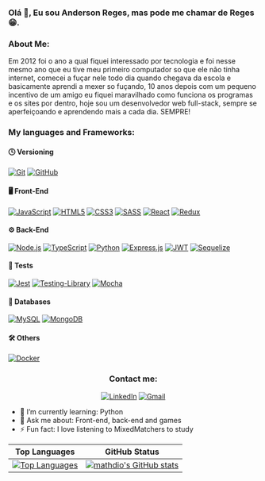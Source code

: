 ### Olá 👋, Eu sou Anderson Reges, mas pode me chamar de Reges 😁.

### About Me:

Em 2012 foi o ano a qual fiquei interessado por tecnologia e foi nesse mesmo ano que eu tive meu primeiro computador so que ele não tinha internet, comecei a fuçar nele todo dia quando chegava da escola e basicamente aprendi a mexer so fuçando, 10 anos depois com um pequeno incentivo de um amigo eu fiquei maravilhado como funciona os programas e os sites por dentro, hoje sou um desenvolvedor web full-stack, sempre se aperfeiçoando e aprendendo mais a cada dia. SEMPRE!

### My languages and Frameworks:

#### 🕓 Versioning

<a href="https://git-scm.com/" target="_blank">![Git](https://img.shields.io/badge/git-%23F05033.svg?style=for-the-badge&logo=git&logoColor=white)</a>
<a href="https://github.com" target="_blank">![GitHub](https://img.shields.io/badge/github-%23121011.svg?style=for-the-badge&logo=github&logoColor=white)</a>
  
#### 🖥️ Front-End

<a href="https://developer.mozilla.org/pt-BR/docs/Web/JavaScript" target="_blank">![JavaScript](https://img.shields.io/badge/JavaScript-F7DF1E?style=for-the-badge&logo=javascript&logoColor=black)</a>
<a href="https://developer.mozilla.org/pt-BR/docs/Web/HTML" target="_blank">![HTML5](https://img.shields.io/badge/html5-%23E34F26.svg?style=for-the-badge&logo=html5&logoColor=white)</a>
<a href="https://developer.mozilla.org/pt-BR/docs/Web/CSS" target="_blank">![CSS3](https://img.shields.io/badge/css3-%231572B6.svg?style=for-the-badge&logo=css3&logoColor=white)</a>
<a href="https://sass-lang.com/" target="_blank">![SASS](https://img.shields.io/badge/SASS-hotpink.svg?style=for-the-badge&logo=SASS&logoColor=white)</a>
<a href="https://pt-br.reactjs.org/" target="_blank">![React](https://img.shields.io/badge/react-%2320232a.svg?style=for-the-badge&logo=react&logoColor=%2361DAFB)</a>
<a href="https://redux.js.org/" target="_blank">![Redux](https://img.shields.io/badge/redux-%23593d88.svg?style=for-the-badge&logo=redux&logoColor=white)</a>
  
#### ⚙️ Back-End

<a href="https://nodejs.org/en/" target="_blank">![Node.js](https://img.shields.io/badge/Node.js-43853D?style=for-the-badge&logo=node.js&logoColor=white)</a>
<a href="https://www.typescriptlang.org/" target="_blank">![TypeScript](https://img.shields.io/badge/TypeScript-007ACC?style=for-the-badge&logo=typescript&logoColor=white)</a>
<a href="https://www.python.org/" target="_blank">![Python](https://img.shields.io/badge/python-3670A0?style=for-the-badge&logo=python&logoColor=ffdd54)</a>
<a href="https://expressjs.com/pt-br/" target="_blank">![Express.js](https://img.shields.io/badge/Express.js-000000?style=for-the-badge&logo=express&logoColor=white)</a>
<a href="https://expressjs.com/pt-br/" target="_blank">![JWT](https://img.shields.io/badge/JWT-black?style=for-the-badge&logo=JSON%20web%20tokens)</a>
<a href="https://jwt.io/" target="_blank">![Sequelize](https://img.shields.io/badge/Sequelize-52B0E7?style=for-the-badge&logo=Sequelize&logoColor=white)</a>
  
#### 🧪 Tests

<a href="https://jestjs.io/pt-BR/" target="_blank">![Jest](https://img.shields.io/badge/-jest-%23C21325?style=for-the-badge&logo=jest&logoColor=white)</a>
<a href="https://testing-library.com/" target="_blank">![Testing-Library](https://img.shields.io/badge/-TestingLibrary-%23E33332?style=for-the-badge&logo=testing-library&logoColor=white)</a>
<a href="https://mochajs.org/" target="_blank">![Mocha](https://img.shields.io/badge/-mocha-%238D6748?style=for-the-badge&logo=mocha&logoColor=white)</a>
  
#### 💾 Databases

<a href="https://www.mysql.com/" target="_blank">![MySQL](https://img.shields.io/badge/MySQL-00000F?style=for-the-badge&logo=mysql&logoColor=white)</a>
<a href="https://www.mongodb.com/pt-br" target="_blank">![MongoDB](https://img.shields.io/badge/MongoDB-%234ea94b.svg?style=for-the-badge&logo=mongodb&logoColor=white)</a>

#### 🛠️ Others

<a href="https://www.docker.com/" target="_blank">![Docker](https://img.shields.io/badge/docker-%230db7ed.svg?style=for-the-badge&logo=docker&logoColor=white)</a>
  
  
### <div align="center">Contact me:</div>

<div align="center">
  
<a href="https://www.linkedin.com/in/anderson-reges/">![LinkedIn](https://img.shields.io/badge/linkedin-%230077B5.svg?style=for-the-badge&logo=linkedin&logoColor=white)</a>
<a href="mailto:andersonreges76@gmail.com">![Gmail](https://img.shields.io/badge/Gmail-D14836?style=for-the-badge&logo=gmail&logoColor=white)</a>
 
</div>

- 🌱 I’m currently learning: Python
- 💬 Ask me about: Front-end, back-end and games
- ⚡ Fun fact: I love listening to MixedMatchers to study


| Top Languages | GitHub Status |
| ------------- | ------------- |
|<a href="https://github.com/Anderson-Reges" align="left"><img src="https://github-readme-stats.vercel.app/api/top-langs/?username=Anderson-Reges&langs_count=10&title_color=ec4899&text_color=ffffff&icon_color=ec4899&bg_color=1c1917&hide_border=true&locale=en&custom_title=Top%20%Languages" alt="Top Languages" /></a>  | <a href="https://github.com/Anderson-Reges"><img src="https://github-readme-stats.vercel.app/api?username=Anderson-Reges&show_icons=true&hide=&count_private=true&title_color=ec4899&text_color=ffffff&icon_color=ec4899&bg_color=1c1917&hide_border=true&show_icons=true" alt="mathdio's GitHub stats" /></a>  |
